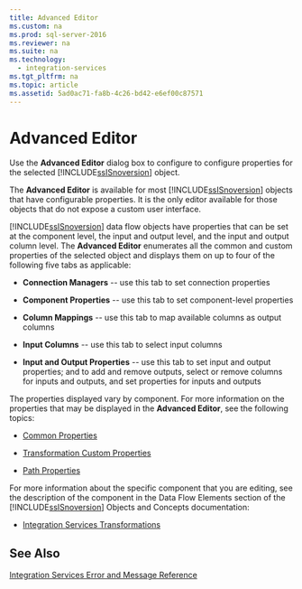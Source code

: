 ```yaml
---
title: Advanced Editor
ms.custom: na
ms.prod: sql-server-2016
ms.reviewer: na
ms.suite: na
ms.technology: 
  - integration-services
ms.tgt_pltfrm: na
ms.topic: article
ms.assetid: 5ad0ac71-fa8b-4c26-bd42-e6ef00c87571
---
```

# Advanced Editor
  Use the **Advanced Editor** dialog box to configure to configure properties for the selected [!INCLUDE[ssISnoversion](../../Topics/TopicNameContainA/includes/ssISnoversion_md.md)] object.  
  
 The **Advanced Editor** is available for most [!INCLUDE[ssISnoversion](../../Topics/TopicNameContainA/includes/ssISnoversion_md.md)] objects that have configurable properties. It is the only editor available for those objects that do not expose a custom user interface.  
  
 [!INCLUDE[ssISnoversion](../../Topics/TopicNameContainA/includes/ssISnoversion_md.md)] data flow objects have properties that can be set at the component level, the input and output level, and the input and output column level. The **Advanced Editor** enumerates all the common and custom properties of the selected object and displays them on up to four of the following five tabs as applicable:  
  
-   **Connection Managers** -- use this tab to set connection properties  
  
-   **Component Properties** -- use this tab to set component-level properties  
  
-   **Column Mappings** -- use this tab to map available columns as output columns  
  
-   **Input Columns** -- use this tab to select input columns  
  
-   **Input and Output Properties** -- use this tab to set input and output properties; and to add and remove outputs, select or remove columns for inputs and outputs, and set properties for inputs and outputs  
  
 The properties displayed vary by component. For more information on the properties that may be displayed in the **Advanced Editor**, see the following topics:  
  
-   [Common Properties](../../Topics/TopicNameNotContainA/Common-Properties.md)  
  
-   [Transformation Custom Properties](../../Topics/TopicNameNotContainA/Transformation-Custom-Properties.md)  
  
-   [Path Properties](../../Topics/TopicNameNotContainA/Path-Properties.md)  
  
 For more information about the specific component that you are editing, see the description of the component in the Data Flow Elements section of the [!INCLUDE[ssISnoversion](../../Topics/TopicNameContainA/includes/ssISnoversion_md.md)] Objects and Concepts documentation:  
  
-   [Integration Services Transformations](../../Topics/TopicNameNotContainA/Integration-Services-Transformations.md)  
  
## See Also  
 [Integration Services Error and Message Reference](../../Topics/TopicNameNotContainA/Integration-Services-Error-and-Message-Reference.md)  
  
  
